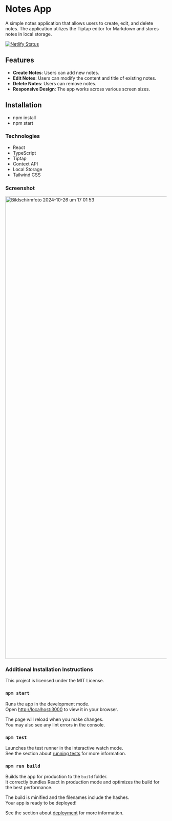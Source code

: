 # Notes App

A simple notes application that allows users to create, edit, and delete notes. The application utilizes the Tiptap editor for Markdown and stores notes in local storage.

[![Netlify Status](https://api.netlify.com/api/v1/badges/8591ca56-6c45-4d28-9959-66f54c275265/deploy-status)](https://app.netlify.com/sites/todone-notes/deploys)

## Features

- **Create Notes**: Users can add new notes.
- **Edit Notes**: Users can modify the content and title of existing notes.
- **Delete Notes**: Users can remove notes.
- **Responsive Design**: The app works across various screen sizes.

## Installation

- npm install
- npm start

### Technologies

- React
- TypeScript
- Tiptap
- Context API
- Local Storage
- Tailwind CSS

### Screenshot

<img width="1440" alt="Bildschirmfoto 2024-10-26 um 17 01 53" src="https://github.com/user-attachments/assets/ed1bed60-dc03-45b0-bac1-7864207df3c2">

### Additional Installation Instructions

This project is licensed under the MIT License.

### `npm start`

Runs the app in the development mode.\
Open [http://localhost:3000](http://localhost:3000) to view it in your browser.

The page will reload when you make changes.\
You may also see any lint errors in the console.

### `npm test`

Launches the test runner in the interactive watch mode.\
See the section about [running tests](https://facebook.github.io/create-react-app/docs/running-tests) for more information.

### `npm run build`

Builds the app for production to the `build` folder.\
It correctly bundles React in production mode and optimizes the build for the best performance.

The build is minified and the filenames include the hashes.\
Your app is ready to be deployed!

See the section about [deployment](https://facebook.github.io/create-react-app/docs/deployment) for more information.

